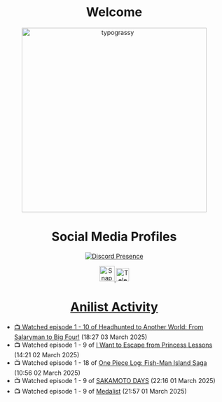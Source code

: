 <div align="center">

# Welcome
<a href="https://github.com/kawarimidoll/typograssy">
    <img alt="typograssy" src="https://typograssy.deno.dev/api?text=%E3%82%88%E3%81%86%E3%81%93%E3%81%9D%E3%81%BF%E3%81%AA%E3%81%95%E3%82%93%20-%20Sheby--&&l0=none&l1=82d9d0&l2=027353&l3=038c4c&l4=01402e&bg=none&frame=none&speed=100&comment=" width="421.99">
</a>

</div>

<div align="center">

# Social Media Profiles

[![Discord Presence](https://lanyard.cnrad.dev/api/612532963938271232)](https://discord.com/users/612532963938271232)


<a href="https://www.snapchat.com/add/a.sheby" title="Snapchat Profile">
    <img src="https://www.freepnglogos.com/uploads/snapchat-logo-png-0.png" width="35" alt="Snapchat Logo" />


<a href="https://t.me/ASheby" title="Telegram Profile">
    <img src="https://www.freepnglogos.com/uploads/telegram-logo-png-0.png" width="30" alt="Telegram Logo" />


</div>

<div align="center">

# Anilist Activity

</div>

<!-- ANILIST_ACTIVITY:start -->

-   📺 Watched episode 1 - 10 of [Headhunted to Another World: From Salaryman to Big Four!](https://anilist.co/anime/179689) (18:27 03 March 2025)
-   📺 Watched episode 1 - 9 of [I Want to Escape from Princess Lessons](https://anilist.co/anime/170650) (14:21 02 March 2025)
-   📺 Watched episode 1 - 18 of [One Piece Log: Fish-Man Island Saga](https://anilist.co/anime/183423) (10:56 02 March 2025)
-   📺 Watched episode 1 - 9 of [SAKAMOTO DAYS](https://anilist.co/anime/177709) (22:16 01 March 2025)
-   📺 Watched episode 1 - 9 of [Medalist](https://anilist.co/anime/165171) (21:57 01 March 2025)

<!-- ANILIST_ACTIVITY:end -->
